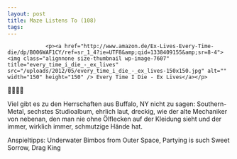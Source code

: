 ```yaml
---
layout: post
title: Maze Listens To (108)
tags:
---
```



                <p><a href="http://www.amazon.de/Ex-Lives-Every-Time-die/dp/B006WAF1CY/ref=sr_1_4?ie=UTF8&amp;qid=1338409155&amp;sr=8-4"><img class="alignnone size-thumbnail wp-image-7607" title="every_time_i_die_-_ex_lives" src="/uploads/2012/05/every_time_i_die_-_ex_lives-150x150.jpg" alt="" width="150" height="150" /> Every Time I Die - Ex Lives</a></p>
<p>🤘🤘🤘🤘</p>
<p>Viel gibt es zu den Herrschaften aus Buffalo, NY nicht zu sagen: Southern-Metal, sechstes Studioalbum, ehrlich laut, dreckig, wie der alte Mechaniker von nebenan, den man nie ohne Ölflecken auf der Kleidung sieht und der immer, wirklich immer, schmutzige Hände hat.</p>
<p>Anspieltipps: Underwater Bimbos from Outer Space, Partying is such Sweet Sorrow, Drag King</p>
